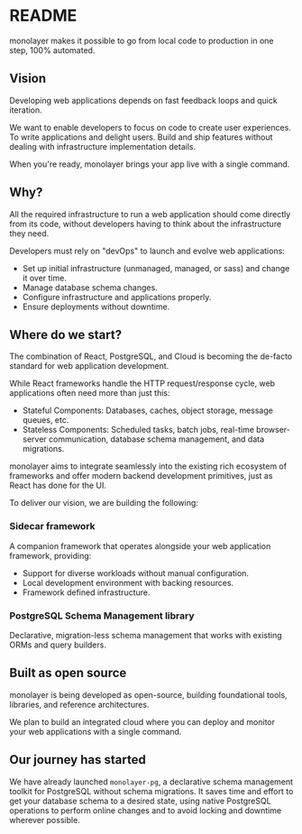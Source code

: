 # README

monolayer makes it possible to go from local code to production in one step, 100% automated.

## Vision

Developing web applications depends on fast feedback loops and quick iteration.

We want to enable developers to focus on code to create user experiences. To write applications and delight users. Build and ship features without dealing with infrastructure implementation details.

When you're ready, monolayer brings your app live with a single command.

## Why?

All the required infrastructure to run a web application should come directly from its code, without developers having to think about the infrastructure they need.

Developers must rely on "devOps" to launch and evolve web applications:

- Set up initial infrastructure (unmanaged, managed, or sass) and change it over time.
- Manage database schema changes.
- Configure infrastructure and applications properly.
- Ensure deployments without downtime.

## Where do we start?

The combination of React, PostgreSQL, and Cloud is becoming the de-facto standard for web application development.

While React frameworks handle the HTTP request/response cycle, web applications often need more than just this:

- Stateful Components: Databases, caches, object storage, message queues, etc.
- Stateless Components: Scheduled tasks, batch jobs, real-time browser-server communication, database schema management, and data migrations.

monolayer aims to integrate seamlessly into the existing rich ecosystem of frameworks and offer modern backend development primitives, just as React has done for the UI.

To deliver our vision, we are building the following:

### Sidecar framework

A companion framework that operates alongside your web application framework, providing:

- Support for diverse workloads without manual configuration.
- Local development environment with backing resources.
- Framework defined infrastructure.

### PostgreSQL Schema Management library

Declarative, migration-less schema management that works with existing ORMs and query builders.

## Built as open source

monolayer is being developed as open-source, building foundational tools, libraries, and reference architectures.

We plan to build an integrated cloud where you can deploy and monitor your web applications with a single command.

## Our journey has started

We have already launched `monolayer-pg`, a declarative schema management toolkit for PostgreSQL without schema migrations. It saves time and effort to get your database schema to a desired state, using native PostgreSQL operations to perform online changes and to avoid locking and downtime wherever possible.

